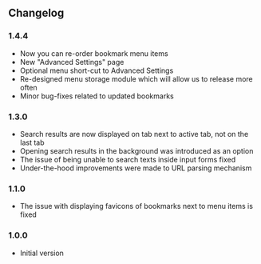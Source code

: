 ## Changelog
### 1.4.4
- Now you can re-order bookmark menu items
- New "Advanced Settings" page
- Optional menu short-cut to Advanced Settings
- Re-designed menu storage module which will allow us to release more often
- Minor bug-fixes related to updated bookmarks  

### 1.3.0
- Search results are now displayed on tab next to active tab, not on the last tab
- Opening search results in the background was introduced as an option
- The issue of being unable to search texts inside input forms fixed
- Under-the-hood improvements were made to URL parsing mechanism

### 1.1.0
- The issue with displaying favicons of bookmarks next to menu items is fixed

### 1.0.0
- Initial version
